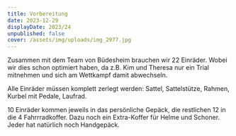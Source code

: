 ```yaml
---
title: Vorbereitung
date: 2023-12-29
displayDate: 2023/24
unpublished: false
cover: /assets/img/uploads/img_2977.jpg
---
```

Zusammen mit dem Team von Büdesheim brauchen wir 22 Einräder. Wobei wir dies schon optimiert haben, da z.B. Kim und Theresa nur ein Trial mitnehmen und sich am Wettkampf damit abwechseln.

Alle Einräder müssen komplett zerlegt werden: Sattel, Sattelstütze, Rahmen, Kurbel mit Pedale, Laufrad.  

10 Einräder kommen jeweils in das persönliche Gepäck, die restlichen 12 in die 4 Fahrrradkoffer. Dazu noch ein Extra-Koffer für Helme und Schoner. Jeder hat natürlich noch Handgepäck.
